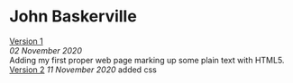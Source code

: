 John Baskerville
================
[Version 1](https://leanderixd.github.io/john_baskerville/john_baskerville-one.html)   
*02 November 2020*  
Adding my first proper web page marking up some plain text with HTML5. 
[Version 2](https://leanderixd.github.io/john_baskerville/john_baskerville-two.html)
*11 November 2020*
added css



